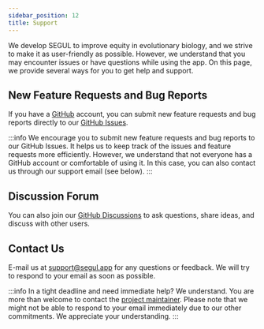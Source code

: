 ```yaml
---
sidebar_position: 12
title: Support
---
```


We develop SEGUL to improve equity in evolutionary biology, and we strive to make it as user-friendly as possible. However, we understand that you may encounter issues or have questions while using the app. On this page, we provide several ways for you to get help and support.

## New Feature Requests and Bug Reports

If you have a [GitHub](https://github.com/) account, you can submit new feature requests and bug reports directly to our [GitHub Issues](https://github.com/hhandika/segul/issues).

:::info
We encourage you to submit new feature requests and bug reports to our GitHub Issues. It helps us to keep track of the issues and feature requests more efficiently. However, we understand that not everyone has a GitHub account or comfortable of using it. In this case, you can also contact us through our support email (see below).
:::

## Discussion Forum

You can also join our [GitHub Discussions](https://github.com/hhandika/segul/discussions) to ask questions, share ideas, and discuss with other users.

## Contact Us

E-mail us at [support@segul.app](mailto:support@segul.app) for any questions or feedback. We will try to respond to your email as soon as possible.

:::info
In a tight deadline and need immediate help? We understand. You are more than welcome to contact the [project maintainer](https://hhandika.com/contact.html). Please note that we might not be able to respond to your email immediately due to our other commitments. We appreciate your understanding.
:::

